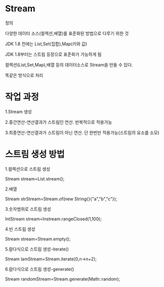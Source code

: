 # Stream

정의

다양한 데이터 소스(컬렉션,배열)를 표준화된 방법으로 다루기 위한 것

JDK 1.8 전에는 List,Set(집합),Map(키와 값)

JDK 1.8부터는 스트림 등장으로 표준화가 가능하게 됨

컬렉션(List,Set,Map),배열 등의 데이터소스로 Stream을 만들 수 있다.

똑같은 방식으로 처리

# 작업 과정

1.Stream 생성

2.중간연산-연산결과가 스트림인 연산. 반복적으로 적용가능

3.최종연산-연산결과가 스트림이 아닌 연산. 단 한번만 적용가능(스트림의 요소를 소모)

# 스트림 생성 방법

1.컬렉션으로 스트림 생성

Stream<Integer> stream=List.stream();

2.배열

Stream<String> strStream=Stream.of(new String{}{"a","b","c"});

3.숫자범위로 스트림 생성

IntStream stream=Instream.rangeClosed(1,100);

4.빈 스트림 생성

Stream<String> stream=Stream.empty();


5.람다식으로 스트림 생성-iterate()

Stream<Integer> lamStream=Stream.iterate(0,n->n+2);

6.람다식으로 스트림 생성-generate()

Stream<Double> randomStream=Stream.generate(Math::random);

